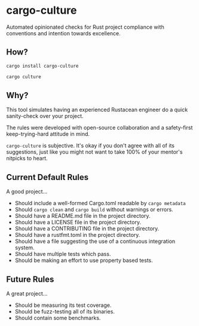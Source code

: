# cargo-culture

Automated opinionated checks for Rust project compliance with conventions and intention towards excellence.

## How?

```bash
cargo install cargo-culture

cargo culture
```

## Why?

This tool simulates having an experienced Rustacean engineer do a quick sanity-check over your project.

The rules were developed with open-source collaboration and a safety-first keep-trying-hard attitude in mind.

`cargo-culture` is subjective. It's okay if you don't agree with all of its suggestions, just like you might not
want to take 100% of your mentor's nitpicks to heart.

## Current Default Rules

A good project...

* Should include a well-formed Cargo.toml readable by `cargo metadata`
* Should `cargo clean` and `cargo build` without warnings or errors.
* Should have a README.md file in the project directory.
* Should have a LICENSE file in the project directory.
* Should have a CONTRIBUTING file in the project directory.
* Should have a rustfmt.toml in the project directory.
* Should have a file suggesting the use of a continuous integration system.
* Should have multiple tests which pass.
* Should be making an effort to use property based tests.

## Future Rules

A great project...

* Should be measuring its test coverage.
* Should be fuzz-testing all of its binaries.
* Should contain some benchmarks.

